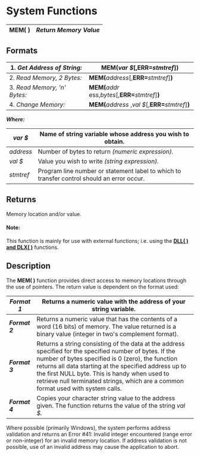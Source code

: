 # System Functions

**MEM( )** |  **_Return Memory Value_**  
---|---  
  
##  Formats

1\. _Get Address of String:_ |  **MEM(**_var_ _$_[,**ERR=**_stmtref_]**)**  
---|---  
2\. _Read Memory, 2 Bytes:_ |  **MEM(**_address_[,**ERR=**_stmtref_]**)**  
3\. _Read Memory, 'n' Bytes:_ |  **MEM(**_addr_ ess,_bytes_[,**ERR=**_stmtref_]**)**  
4\. _Change Memory:_ |  **MEM(**_address_ ,_val_ _$_[,**ERR=**_stmtref_]**)**  
  
**_Where:_**

_var_ _$_ |  Name of string variable whose address you wish to obtain.  
---|---  
_address_ |  Number of bytes to return _(numeric expression)._  
_val_ _$_ |  Value you wish to write _(string expression)._  
_stmtref_ |  Program line number or statement label to which to transfer control should an error occur.  
  
##  Returns

Memory location and/or value.

#### **Note:**  
This function is mainly for use with external functions; i.e. using the [**DLL( ) and DLX( )**](dll.md) functions.

##  Description

The **MEM( )** function provides direct access to memory locations through the use of pointers. The return value is dependent on the format used:

**_Format 1_** |  Returns a numeric value with the address of your string variable.  
---|---  
**_Format 2_** |  Returns a numeric value that has the contents of a word (16 bits) of memory. The value returned is a binary value (integer in two's complement format).  
**_Format 3_** |  Returns a string consisting of the data at the address specified for the specified number of bytes. If the number of bytes specified is 0 (zero), the function returns all data starting at the specified address up to the first NULL byte. This is handy when used to retrieve null terminated strings, which are a common format used with system calls.  
**_Format 4_** |  Copies your character string value to the address given. The function returns the value of the string _val_ _$._  
  
Where possible (primarily Windows), the system performs address validation and returns an Error #41: Invalid integer encountered (range error or non-integer) for an invalid memory location. If address validation is not possible, use of an invalid address may cause the application to abort.
